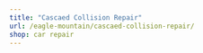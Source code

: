 ```yaml
---
title: "Cascaed Collision Repair"
url: /eagle-mountain/cascaed-collision-repair/
shop: car repair
---
```

